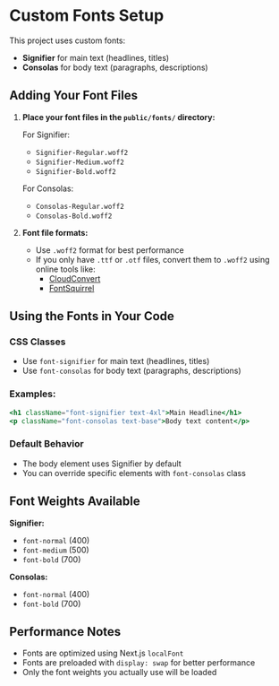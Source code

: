 # Custom Fonts Setup

This project uses custom fonts:

- **Signifier** for main text (headlines, titles)
- **Consolas** for body text (paragraphs, descriptions)

## Adding Your Font Files

1. **Place your font files in the `public/fonts/` directory:**

   For Signifier:

   - `Signifier-Regular.woff2`
   - `Signifier-Medium.woff2`
   - `Signifier-Bold.woff2`

   For Consolas:

   - `Consolas-Regular.woff2`
   - `Consolas-Bold.woff2`

2. **Font file formats:**
   - Use `.woff2` format for best performance
   - If you only have `.ttf` or `.otf` files, convert them to `.woff2` using online tools like:
     - [CloudConvert](https://cloudconvert.com/ttf-to-woff2)
     - [FontSquirrel](https://www.fontsquirrel.com/tools/webfont-generator)

## Using the Fonts in Your Code

### CSS Classes

- Use `font-signifier` for main text (headlines, titles)
- Use `font-consolas` for body text (paragraphs, descriptions)

### Examples:

```jsx
<h1 className="font-signifier text-4xl">Main Headline</h1>
<p className="font-consolas text-base">Body text content</p>
```

### Default Behavior

- The body element uses Signifier by default
- You can override specific elements with `font-consolas` class

## Font Weights Available

**Signifier:**

- `font-normal` (400)
- `font-medium` (500)
- `font-bold` (700)

**Consolas:**

- `font-normal` (400)
- `font-bold` (700)

## Performance Notes

- Fonts are optimized using Next.js `localFont`
- Fonts are preloaded with `display: swap` for better performance
- Only the font weights you actually use will be loaded
